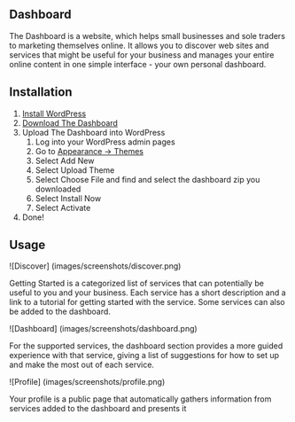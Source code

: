 Dashboard
---------

The Dashboard is a website, which helps small businesses and sole traders to marketing themselves online. It allows you
to discover web sites and services that might be useful for your business and manages your entire online content in one 
simple interface - your own personal dashboard.

Installation
------------

1. [Install WordPress](http://codex.wordpress.org/Installing_WordPress)
2. [Download The Dashboard](https://github.com/ktg/dashboard/archive/master.zip)
3. Upload The Dashboard into WordPress
   1. Log into your WordPress admin pages
   2. Go to [Appearance → Themes](http://codex.wordpress.org/Appearance_Themes_Screen)
   3. Select Add New
   4. Select Upload Theme
   5. Select Choose File and find and select the dashboard zip you downloaded
   6. Select Install Now
   7. Select Activate
4. Done!

Usage
-----

![Discover] (images/screenshots/discover.png)

Getting Started is a categorized list of services that can potentially be useful to you and your business. Each service 
has a short description and a link to a tutorial for getting started with the service. Some services can also be added 
to the dashboard.

![Dashboard] (images/screenshots/dashboard.png)
 
For the supported services, the dashboard section provides a more guided experience with that service, giving a list of
suggestions for how to set up and make the most out of each service. 

![Profile] (images/screenshots/profile.png)

Your profile is a public page that automatically gathers information from services added to the dashboard and presents
it
